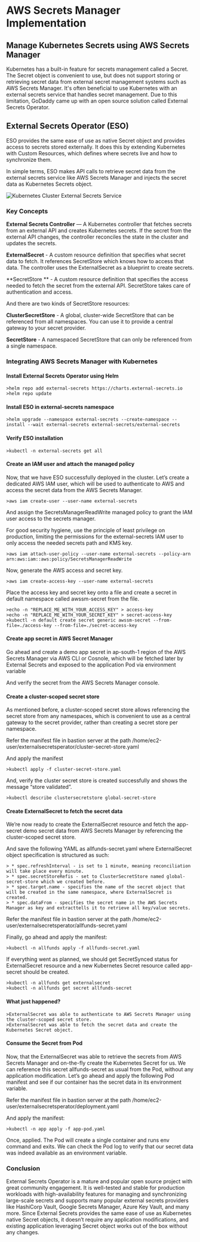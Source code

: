# **AWS Secrets Manager Implementation**

## **Manage Kubernetes Secrets using AWS Secrets Manager**

Kubernetes has a built-in feature for secrets management called a Secret. The Secret object is convenient to use, but does not support storing or retrieving secret data from external secret management systems such as AWS Secrets Manager. 
It's often beneficial to use Kubernetes with an external secrets service that handles secret management. 
Due to this limitation, GoDaddy came up with an open source solution called External Secrets Operator. 

## **External Secrets Operator (ESO)**

ESO provides the same ease of use as native Secret object and provides access to secrets stored externally. 
It does this by extending Kubernetes with Custom Resources, which defines where secrets live and how to synchronize them.

In simple terms, ESO makes API calls to retrieve secret data from the external secrets service like AWS Secrets Manager and injects the secret data as Kubernetes Secrets object.

![Kubernetes Cluster  External Secrets Service](https://miro.medium.com/v2/resize:fit:1400/format:webp/1*Xm-EDmrqawSQaGzhCNGRUA.png)


### **Key Concepts**

**External Secrets Controller** — A Kubernetes controller that fetches secrets from an external API and creates Kubernetes secrets. If the secret from the external API changes, the controller reconciles the state in the cluster and updates the secrets.

**ExternalSecret** -  A custom resource definition that specifies what secret data to fetch. It references SecretStore which knows how to access that data. The controller uses the ExternalSecret as a blueprint to create secrets.

**SecretStore ** - A custom resource definition that specifies the access needed to fetch the secret from the external API. SecretStore takes care of authentication and access.

And there are two kinds of SecretStore resources:

**ClusterSecretStore** - A global, cluster-wide SecretStore that can be referenced from all namespaces. You can use it to provide a central gateway to your secret provider.

**SecretStore** - A namespaced SecretStore that can only be referenced from a single namespace.

### **Integrating AWS Secrets Manager with Kubernetes**

#### **Install External Secrets Operator using Helm**

    >helm repo add external-secrets https://charts.external-secrets.io
    >helm repo update

#### **Install ESO in external-secrets namespace**

    >helm upgrade --namespace external-secrets --create-namespace --install --wait external-secrets external-secrets/external-secrets

#### **Verify ESO installation**

    >kubectl -n external-secrets get all

#### **Create an IAM user and attach the managed policy**

Now, that we have ESO successfully deployed in the cluster. Let’s create a dedicated AWS IAM user, which will be used to authenticate to AWS and access the secret data from the AWS Secrets Manager.

    >aws iam create-user --user-name external-secrets

And assign the SecretsManagerReadWrite managed policy to grant the IAM user access to the secrets manager.

For good security hygiene, use the principle of least privilege on production, limiting the permissions for the external-secrets IAM user to only access the needed secrets path and KMS key.

    >aws iam attach-user-policy --user-name external-secrets --policy-arn arn:aws:iam::aws:policy/SecretsManagerReadWrite

Now, generate the AWS access and secret key.

    >aws iam create-access-key --user-name external-secrets

Place the access key and secret key onto a file and create a secret in default namespace called awssm-secret from the file.

    >echo -n "REPLACE_ME_WITH_YOUR_ACCESS_KEY" > access-key
    >echo -n "REPLACE_ME_WITH_YOUR_SECRET_KEY" > secret-access-key
    >kubectl -n default create secret generic awssm-secret --from-file=./access-key --from-file=./secret-access-key

#### **Create app secret in AWS Secret Manager**

Go ahead and create a demo app secret in ap-south-1 region of the AWS Secrets Manager via AWS CLI or Cosnole, which will be fetched later by External Secrets and exposed to the application Pod via environment variable

And verify the secret from the AWS Secrets Manager console.


#### **Create a cluster-scoped secret store**

As mentioned before, a cluster-scoped secret store allows referencing the secret store from any namespaces, which is convenient to use as a central gateway to the secret provider, rather than creating a secret store per namespace.

Refer the manifest file in bastion server at the path /home/ec2-user/externalsecretsperator/cluster-secret-store.yaml

And apply the manifest

    >kubectl apply -f cluster-secret-store.yaml

And, verify the cluster secret store is created successfully and shows the message “store validated”.

    >kubectl describe clustersecretstore global-secret-store

#### **Create ExternalSecret to fetch the secret data**

We’re now ready to create the ExternalSecret resource and fetch the app-secret demo secret data from AWS Secrets Manager by referencing the cluster-scoped secret store.

And save the following YAML as allfunds-secret.yaml where ExternalSecret object specification is structured as such:

    > * spec.refreshInterval - is set to 1 minute, meaning reconciliation will take place every minute.
    > * spec.secretStoreRefis - set to ClusterSecretStore named global-secret-store which we created before.
    > * spec.target.name - specifies the name of the secret object that will be created in the same namespace, where ExternalSecret is created.
    > * spec.dataFrom - specifies the secret name in the AWS Secrets Manager as key and extracttells it to retrieve all key/value secrets.

Refer the manifest file in bastion server at the path /home/ec2-user/externalsecretsperator/allfunds-secret.yaml

Finally, go ahead and apply the manifest:

    >kubectl -n allfunds apply -f allfunds-secret.yaml

If everything went as planned, we should get SecretSynced status for ExternalSecret resource and a new Kubernetes Secret resource called app-secret should be created.

    >kubectl -n allfunds get externalsecret
    >kubectl -n allfunds get secret allfunds-secret


#### **What just happened?**

    >ExternalSecret was able to authenticate to AWS Secrets Manager using the cluster-scoped secret store.
    >ExternalSecret was able to fetch the secret data and create the Kubernetes Secret object.


#### **Consume the Secret from Pod**

Now, that the ExternalSecret was able to retrieve the secrets from AWS Secrets Manager and on-the-fly create the Kubernetes Secret for us. 
We can reference this secret allfunds-secret as usual from the Pod, without any application modification.
Let’s go ahead and apply the following Pod manifest and see if our container has the secret data in its environment variable.

Refer the manifest file in bastion server at the path /home/ec2-user/externalsecretsperator/deployment.yaml

And apply the manifest:

    >kubectl -n app apply -f app-pod.yaml
	
Once, applied. The Pod will create a single container and runs env command and exits. 
We can check the Pod log to verify that our secret data was indeed available as an environment variable.


### **Conclusion**

External Secrets Operator is a mature and popular open source project with great community engagement. 
It is well-tested and stable for production workloads with high-availability features for managing and synchronizing large-scale secrets and supports many popular external secrets providers like HashiCorp Vault, Google Secrets Manager, Azure Key Vault, and many more.
Since External Secrets provides the same ease of use as Kubernetes native Secret objects, it doesn’t require any application modifications, and existing application leveraging Secret object works out of the box without any changes.